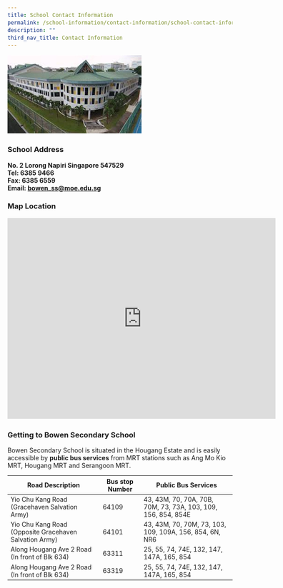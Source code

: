 ```yaml
---
title: School Contact Information
permalink: /school-information/contact-information/school-contact-information/
description: ""
third_nav_title: Contact Information
---
```

![](/images/About%20Bowen/Bowen%20Secondary%20School.jpg)
### School Address
**No. 2 Lorong Napiri Singapore 547529**  
**Tel: 6385 9466**  
**Fax: 6385 6559**<br>
**Email:&nbsp;bowen_ss@moe.edu.sg**

### Map Location
<iframe tabindex="0" aria-hidden="false" allowfullscreen="" style="border:0;" frameborder="0" height="450" width="600" src="https://www.google.com/maps/embed?pb=!1m18!1m12!1m3!1d3988.6776176326216!2d103.87546031419117!3d1.3701169990007291!2m3!1f0!2f0!3f0!3m2!1i1024!2i768!4f13.1!3m3!1m2!1s0x31da17687b3e76c9%3A0x6d046fc63c2658ee!2sBowen%20Secondary%20School!5e0!3m2!1sen!2ssg!4v1608700247269!5m2!1sen!2ssg"></iframe>


### Getting to Bowen Secondary School
Bowen Secondary School is situated in the Hougang Estate and is easily accessible by&nbsp;**public bus services**&nbsp;from MRT stations such as Ang Mo Kio MRT, Hougang MRT and Serangoon MRT.

| Road Description | Bus stop Number | Public Bus Services |
| -------- | -------- | -------- |
| Yio Chu Kang Road (Gracehaven Salvation Army)     | 64109    | 43, 43M, 70, 70A, 70B, 70M, 73, 73A, 103, 109, 156, 854, 854E |
| Yio Chu Kang Road (Opposite Gracehaven Salvation Army)     | 64101    | 43, 43M, 70, 70M, 73, 103, 109, 109A, 156, 854, 6N, NR6  |
| Along Hougang Ave 2 Road (In front of Blk 634) | 63311 | 25, 55, 74, 74E, 132, 147, 147A, 165, 854|
| Along Hougang Ave 2 Road (In front of Blk 634) | 63319 |25, 55, 74, 74E, 132, 147, 147A, 165, 854|